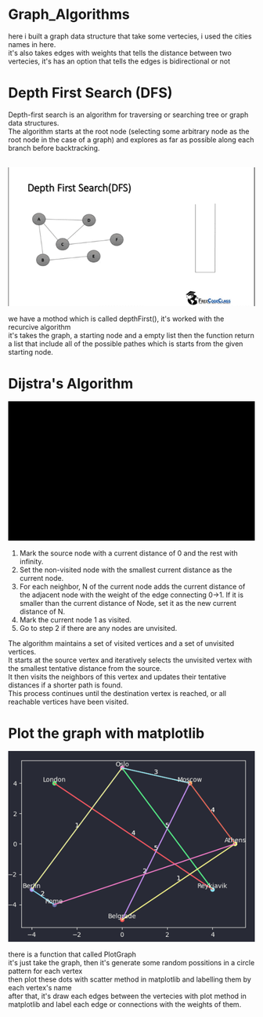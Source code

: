 # Graph_Algorithms

here i built a graph data structure that take some vertecies, i used the cities names in here.<br />
it's also takes edges with weights that tells the distance between two vertecies, it's has an option that tells the edges is bidirectional or not

# Depth First Search (DFS)

Depth-first search is an algorithm for traversing or searching tree or graph data structures. <br />
The algorithm starts at the root node (selecting some arbitrary node as the root node in the case of a graph) and explores as far as possible along each branch before backtracking.<br /><br />

![Depth First Search](https://github.com/Amin1384Movahedi/Graph_Algorithms/blob/main/assets/DepthFirstSearch.gif)

we have a mothod which is called depthFirst(), it's worked with the recurcive algorithm<br />
it's takes the graph, a starting node and a empty list then the function return a list that include all of the possible pathes which is starts from the given starting node.<br />

# Dijstra's Algorithm

![Dijkstra Algorithm](https://github.com/Amin1384Movahedi/Graph_Algorithms/blob/main/assets/Dijkstra.gif)

   1. Mark the source node with a current distance of 0 and the rest with infinity.
   2. Set the non-visited node with the smallest current distance as the current node.
   3. For each neighbor, N of the current node adds the current distance of the adjacent node with the weight of the edge connecting 0->1. If it is smaller than the current distance of Node, set it as the new current distance of N.
   4. Mark the current node 1 as visited.
   5. Go to step 2 if there are any nodes are unvisited.

The algorithm maintains a set of visited vertices and a set of unvisited vertices.<br /> 
It starts at the source vertex and iteratively selects the unvisited vertex with the smallest tentative distance from the source.<br /> 
It then visits the neighbors of this vertex and updates their tentative distances if a shorter path is found.<br /> 
This process continues until the destination vertex is reached, or all reachable vertices have been visited.<br />

# Plot the graph with matplotlib

![Graph Plotting](https://github.com/Amin1384Movahedi/Graph_Algorithms/blob/main/assets/PlottedGraph.png)

there is a function that called PlotGraph<br />
it's just take the graph, then it's generate some random possitions in a circle pattern for each vertex<br />
then plot these dots with scatter method in matplotlib and labelling them by each vertex's name<br />
after that, it's draw each edges between the vertecies with plot method in matplotlib and label each edge or connections with the weights of them.<br />
 
